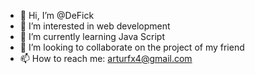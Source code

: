 - 👋 Hi, I’m @DeFick
- 👀 I’m interested in web development
- 🌱 I’m currently learning Java Script
- 💞️ I’m looking to collaborate on the project of my friend
- 📫 How to reach me: arturfx4@gmail.com

<!---
DeFick/DeFick is a ✨ special ✨ repository because its `README.md` (this file) appears on your GitHub profile.
You can click the Preview link to take a look at your changes.
--->
